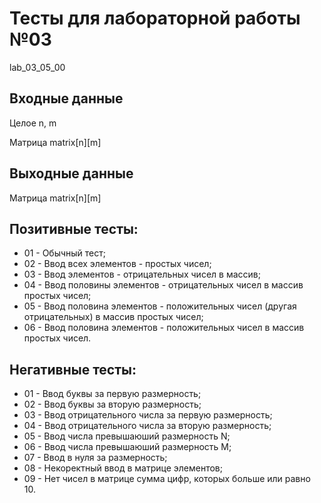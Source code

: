 # Тесты для лабораторной работы №03
lab_03_05_00
## Входные данные
Целое n, m

Матрица matrix[n][m]

## Выходные данные
Матрица matrix[n][m]

## Позитивные тесты:
- 01 - Обычный тест;
- 02 - Ввод всех элементов - простых чисел;
- 03 - Ввод элементов - отрицательных чисел в массив;
- 04 - Ввод половины элементов - отрицательных чисел в массив простых чисел;
- 05 - Ввод половина элементов - положительных чисел (другая отрицательных) в массив простых чисел;
- 06 - Ввод половина элементов - положительных чисел в массив простых чисел.

## Негативные тесты:
- 01 - Ввод буквы за первую размерность;
- 02 - Ввод буквы за вторую размерность;
- 03 - Ввод отрицательного числа за первую размерность;
- 04 - Ввод отрицательного числа за вторую размерность;
- 05 - Ввод числа превышаюший размерность N;
- 06 - Ввод числа превышаюший размерность M;
- 07 - Ввод в нуля за размерность;
- 08 - Некоректный ввод в матрице элементов;
- 09 - Нет чисел в матрице сумма цифр, которых больше или равно 10.